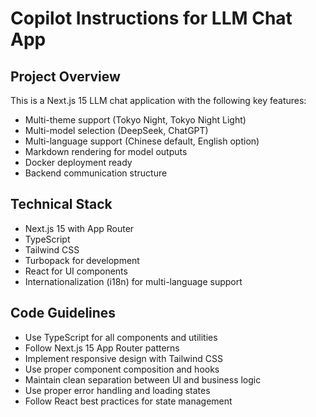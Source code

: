 # Copilot Instructions for LLM Chat App

<!-- Use this file to provide workspace-specific custom instructions to Copilot. For more details, visit https://code.visualstudio.com/docs/copilot/copilot-customization#_use-a-githubcopilotinstructionsmd-file -->

## Project Overview
This is a Next.js 15 LLM chat application with the following key features:
- Multi-theme support (Tokyo Night, Tokyo Night Light)
- Multi-model selection (DeepSeek, ChatGPT)
- Multi-language support (Chinese default, English option)
- Markdown rendering for model outputs
- Docker deployment ready
- Backend communication structure

## Technical Stack
- Next.js 15 with App Router
- TypeScript
- Tailwind CSS
- Turbopack for development
- React for UI components
- Internationalization (i18n) for multi-language support

## Code Guidelines
- Use TypeScript for all components and utilities
- Follow Next.js 15 App Router patterns
- Implement responsive design with Tailwind CSS
- Use proper component composition and hooks
- Maintain clean separation between UI and business logic
- Use proper error handling and loading states
- Follow React best practices for state management
